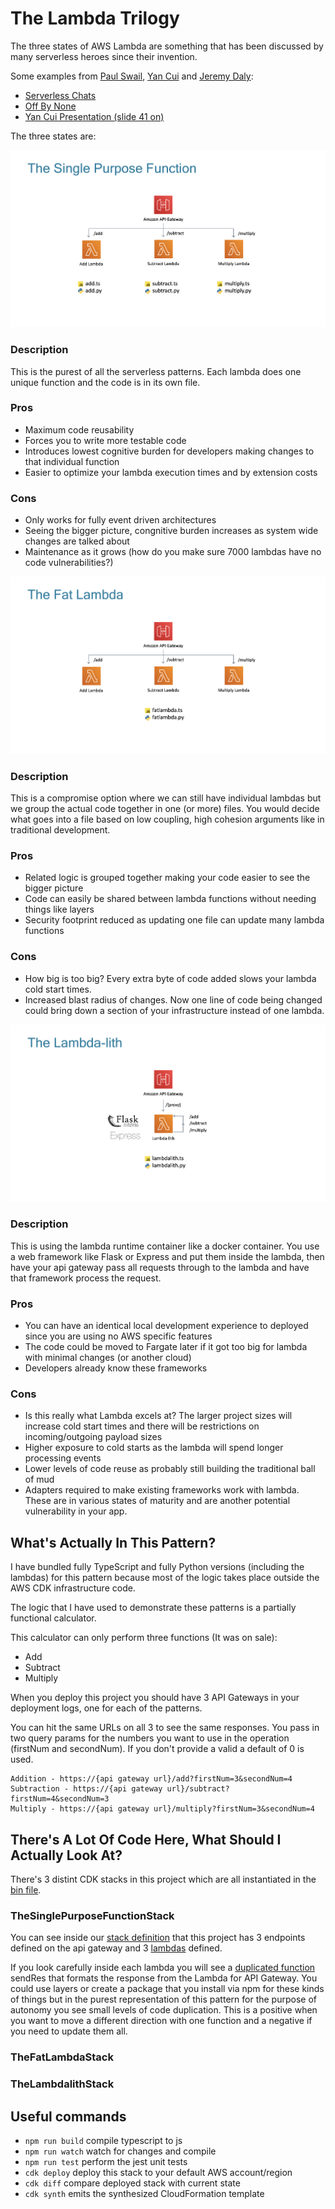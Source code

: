 # The Lambda Trilogy

The three states of AWS Lambda are something that has been discussed by many serverless heroes since their invention.

Some examples from [Paul Swail](https://twitter.com/paulswail), [Yan Cui](https://twitter.com/theburningmonk) and [Jeremy Daly](https://twitter.com/jeremy_daly):
- [Serverless Chats](https://www.serverlesschats.com/41)
- [Off By None](https://www.jeremydaly.com/newsletter-issue-63/)
- [Yan Cui Presentation (slide 41 on)](https://www.slideshare.net/theburningmonk/beware-the-potholes-on-the-road-to-serverless-224107000)

The three states are:

![arch](img/the-single-purpose-function.png)

### Description
This is the purest of all the serverless patterns. Each lambda does one unique function and the code is in its own file.

### Pros
- Maximum code reusability
- Forces you to write more testable code
- Introduces lowest cognitive burden for developers making changes to that individual function
- Easier to optimize your lambda execution times and by extension costs

### Cons
- Only works for fully event driven architectures
- Seeing the bigger picture, congnitive burden increases as system wide changes are talked about
- Maintenance as it grows (how do you make sure 7000 lambdas have no code vulnerabilities?)

![arch](img/the-fat-lambda.png)

### Description
This is a compromise option where we can still have individual lambdas but we group the actual code together in one (or more) files. You would decide what goes into a file based on low coupling, high cohesion arguments like in traditional development.

### Pros
- Related logic is grouped together making your code easier to see the bigger picture
- Code can easily be shared between lambda functions without needing things like layers
- Security footprint reduced as updating one file can update many lambda functions

### Cons
- How big is too big? Every extra byte of code added slows your lambda cold start times.
- Increased blast radius of changes. Now one line of code being changed could bring down a section of your infrastructure instead of one lambda.

![arch](img/the-lambda-lith.png)

### Description
This is using the lambda runtime container like a docker container. You use a web framework like Flask or Express and put them inside the lambda, then have your api gateway pass all requests through to the lambda and have that framework process the request.

### Pros
- You can have an identical local development experience to deployed since you are using no AWS specific features
- The code could be moved to Fargate later if it got too big for lambda with minimal changes (or another cloud)
- Developers already know these frameworks

### Cons
- Is this really what Lambda excels at? The larger project sizes will increase cold start times and there will be restrictions on incoming/outgoing payload sizes
- Higher exposure to cold starts as the lambda will spend longer processing events
- Lower levels of code reuse as probably still building the traditional ball of mud
- Adapters required to make existing frameworks work with lambda. These are in various states of maturity and are another potential vulnerability in your app.

## What's Actually In This Pattern?
I have bundled fully TypeScript and fully Python versions (including the lambdas) for this pattern because most of the logic takes place outside the AWS CDK infrastructure code.

The logic that I have used to demonstrate these patterns is a partially functional calculator.

This calculator can only perform three functions (It was on sale):
- Add
- Subtract
- Multiply

When you deploy this project you should have 3 API Gateways in your deployment logs, one for each of the patterns.

You can hit the same URLs on all 3 to see the same responses. You pass in two query params for the numbers you want to use in the operation (firstNum and secondNum). If you don't provide a valid a default of 0 is used.

```
Addition - https://{api gateway url}/add?firstNum=3&secondNum=4
Subtraction - https://{api gateway url}/subtract?firstNum=4&secondNum=3
Multiply - https://{api gateway url}/multiply?firstNum=3&secondNum=4
```

## There's A Lot Of Code Here, What Should I Actually Look At?

There's 3 distint CDK stacks in this project which are all instantiated in the [bin file](/bin/the-lambda-trilogy.ts).

### TheSinglePurposeFunctionStack

You can see inside our [stack definition](lib/the-single-purpose-function-stack.ts) that this project has 3 endpoints defined on the api gateway and 3 [lambdas](lambdas/single-purpose-function) defined. 

If you look carefully inside each lambda you will see a [duplicated function](lambdas/single-purpose-function/add.ts#L16) sendRes that formats the response from the Lambda for API Gateway. You could use layers or create a package that you install via npm for these kinds of things but in the purest representation of this pattern for the purpose of autonomy you see small levels of code duplication. This is a positive when you want to move a different direction with one function and a negative if you need to update them all.

### TheFatLambdaStack

### TheLambdalithStack

## Useful commands

 * `npm run build`   compile typescript to js
 * `npm run watch`   watch for changes and compile
 * `npm run test`    perform the jest unit tests
 * `cdk deploy`      deploy this stack to your default AWS account/region
 * `cdk diff`        compare deployed stack with current state
 * `cdk synth`       emits the synthesized CloudFormation template
